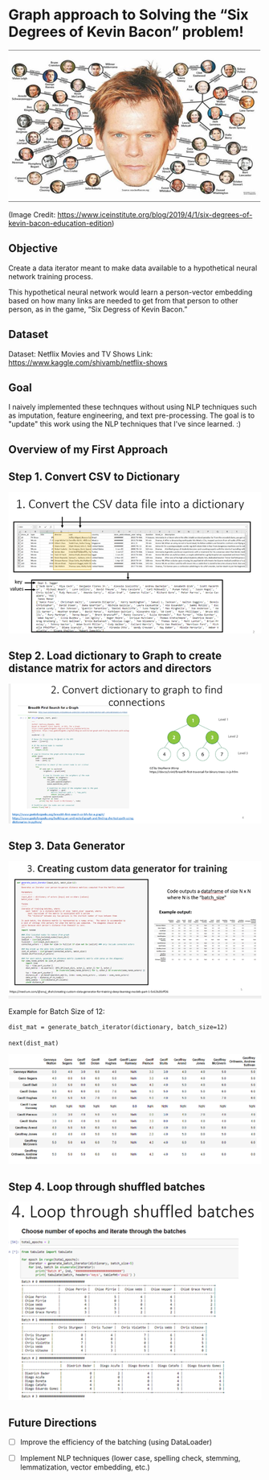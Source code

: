 # Graph approach to Solving the “Six Degrees of Kevin Bacon” problem!

![image info](./pics/KevinBacon6degrees.png)

(Image Credit: https://www.iceinstitute.org/blog/2019/4/1/six-degrees-of-kevin-bacon-education-edition)

## Objective

Create a data iterator meant to make data available to a hypothetical neural network training process.  

This hypothetical neural network would learn a person-vector embedding based on how many links are needed to get from that person to other person, as in the game, “Six Degress of Kevin Bacon.”


## Dataset

Dataset: Netflix Movies and TV Shows
Link: https://www.kaggle.com/shivamb/netflix-shows


## Goal

I naively implemented these technques without using NLP techniques such as imputation, feature engineering, and text pre-processing. The goal is to "update" this work using the NLP techniques that I've since learned. :)

## Overview of my First Approach

## Step 1. Convert CSV to Dictionary

![image info](./pics/Step1.png)

## Step 2. Load dictionary to Graph to create distance matrix for actors and directors

![image info](./pics/Step2.png)

## Step 3. Data Generator

![image info](./pics/Step3.png)


Example for Batch Size of 12:

```
dist_mat = generate_batch_iterator(dictionary, batch_size=12)

next(dist_mat)

```

![image info](./pics/output.png)


## Step 4. Loop through shuffled batches

![image info](./pics/Step4.png)


## Future Directions

- [ ] Improve the efficiency of the batching (using DataLoader)
- [ ] Implement NLP techniques (lower case, spelling check, stemming, lemmatization, vector embedding, etc.)




